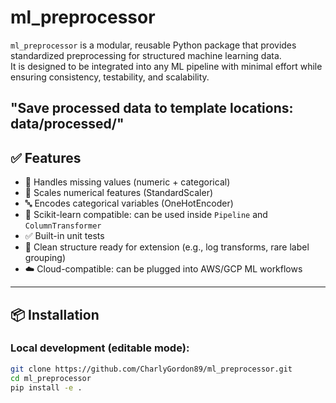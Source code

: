 # ml_preprocessor

`ml_preprocessor` is a modular, reusable Python package that provides standardized preprocessing for structured machine learning data.  
It is designed to be integrated into any ML pipeline with minimal effort while ensuring consistency, testability, and scalability.


"Save processed data to template locations: data/processed/"
---

## ✅ Features

- 🧼 Handles missing values (numeric + categorical)
- 🔢 Scales numerical features (StandardScaler)
- 🔤 Encodes categorical variables (OneHotEncoder)
- 🔄 Scikit-learn compatible: can be used inside `Pipeline` and `ColumnTransformer`
- ✅ Built-in unit tests
- 🧱 Clean structure ready for extension (e.g., log transforms, rare label grouping)
- ☁️ Cloud-compatible: can be plugged into AWS/GCP ML workflows


---

## 📦 Installation


### Local development (editable mode):

```bash
git clone https://github.com/CharlyGordon89/ml_preprocessor.git
cd ml_preprocessor
pip install -e .
